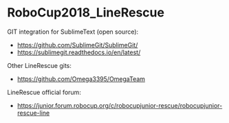 # RoboCup2018_LineRescue

GIT integration for SublimeText (open source):
- https://github.com/SublimeGit/SublimeGit/
- https://sublimegit.readthedocs.io/en/latest/

Other LineRescue gits:
- https://github.com/Omega3395/OmegaTeam

LineRescue official forum:
- https://junior.forum.robocup.org/c/robocupjunior-rescue/robocupjunior-rescue-line
